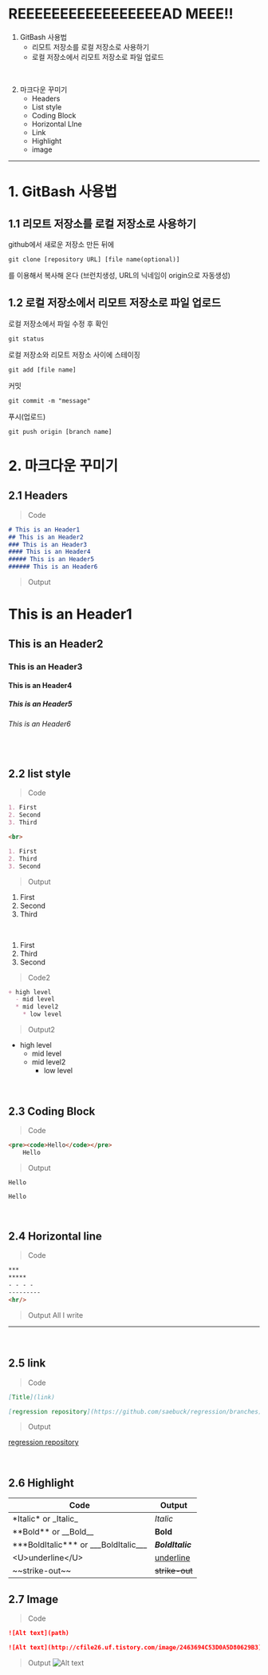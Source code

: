 # REEEEEEEEEEEEEEEEEAD MEEE!!

1. GitBash 사용법
    + 리모트 저장소를 로컬 저장소로 사용하기
    + 로컬 저장소에서 리모트 저장소로 파일 업로드

<br>

2. 마크다운 꾸미기
    + Headers
    + List style
    + Coding Block
    + Horizontal LIne
    + Link
    + Highlight
    + image

<hr/>

# 1. GitBash 사용법

## 1.1 리모트 저장소를 로컬 저장소로 사용하기

github에서 새로운 저장소 만든 뒤에 

    git clone [repository URL] [file name(optional)]

를 이용해서 복사해 온다 (브런치생성, URL의 닉네임이 origin으로 자동생성)

## 1.2 로컬 저장소에서 리모트 저장소로 파일 업로드

로컬 저장소에서 파일 수정 후 확인

    git status 

로컬 저장소와 리모트 저장소 사이에 스테이징

    git add [file name]

커밋

    git commit -m "message"

푸시(업로드)

    git push origin [branch name]


# 2. 마크다운 꾸미기

## 2.1 Headers

> Code
```md
# This is an Header1
## This is an Header2
### This is an Header3
#### This is an Header4
##### This is an Header5
###### This is an Header6
```
> Output
# This is an Header1
## This is an Header2
### This is an Header3
#### This is an Header4
##### This is an Header5
###### This is an Header6

<br>

## 2.2 list style

> Code
```md
1. First
2. Second
3. Third

<br>

1. First
2. Third
3. Second
```
>Output
1. First
2. Second
3. Third

<br>

1. First
3. Third
2. Second

> Code2
```md
+ high level
  - mid level
  * mid level2
    * low level
```

> Output2
+ high level
  - mid level
  * mid level2
    * low level

<br>

## 2.3 Coding Block
> Code
```md
<pre><code>Hello</code></pre>
    Hello
```

> Output
<pre><code>Hello</code></pre>
    Hello

<br>

## 2.4 Horizontal line
>Code
```md
***
*****
- - - -
---------
<hr/>
```

>Output All I write
***

<br>

## 2.5 link

> Code
```md
[Title](link)

[regression repository](https://github.com/saebuck/regression/branches)
```

> Output

[regression repository](https://github.com/saebuck/regression/branches)

<br>

## 2.6 Highlight
Code | Output
--|--
\*Italic* or \_Italic_ | _Italic_
\*\*Bold** or \_\_Bold__ | **Bold**
\*\*\*BoldItalic*** or \_\_\_BoldItalic___ | ***BoldItalic***
\<U>underline\</U> | <U>underline</U>
\~\~strike-out~~ | ~~strike-out~~

## 2.7 Image

> Code
```md
![Alt text](path)

![Alt text](http://cfile26.uf.tistory.com/image/2463694C53D0A5D80629B3)
```
> Output
![Alt text](http://cfile26.uf.tistory.com/image/2463694C53D0A5D80629B3)




